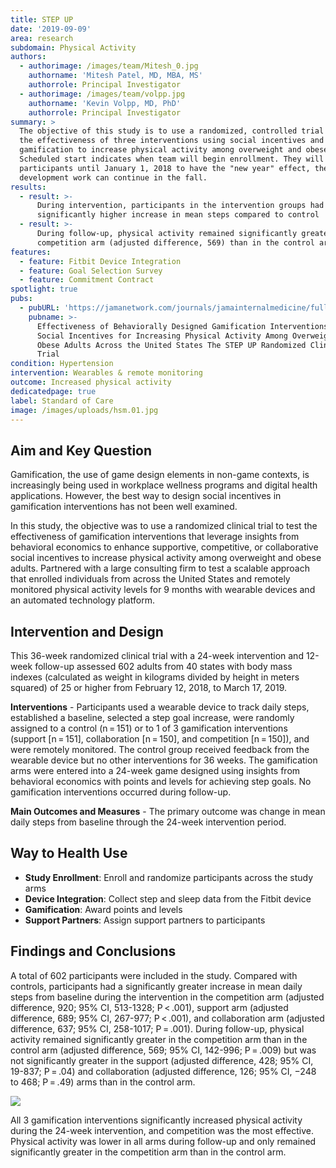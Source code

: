 ```yaml
---
title: STEP UP
date: '2019-09-09'
area: research
subdomain: Physical Activity
authors:
  - authorimage: /images/team/Mitesh_0.jpg
    authorname: 'Mitesh Patel, MD, MBA, MS'
    authorrole: Principal Investigator
  - authorimage: /images/team/volpp.jpg
    authorname: 'Kevin Volpp, MD, PhD'
    authorrole: Principal Investigator
summary: >
  The objective of this study is to use a randomized, controlled trial to test
  the effectiveness of three interventions using social incentives and
  gamification to increase physical activity among overweight and obese adults.
  Scheduled start indicates when team will begin enrollment. They will hold all
  participants until January 1, 2018 to have the "new year" effect, therefore
  development work can continue in the fall.
results:
  - result: >-
      During intervention, participants in the intervention groups had
      significantly higher increase in mean steps compared to control
  - result: >-
      During follow-up, physical activity remained significantly greater in the
      competition arm (adjusted difference, 569) than in the control arm
features:
  - feature: Fitbit Device Integration
  - feature: Goal Selection Survey
  - feature: Commitment Contract
spotlight: true
pubs:
  - pubURL: 'https://jamanetwork.com/journals/jamainternalmedicine/fullarticle/2749761'
    pubname: >-
      Effectiveness of Behaviorally Designed Gamification Interventions With
      Social Incentives for Increasing Physical Activity Among Overweight and
      Obese Adults Across the United States The STEP UP Randomized Clinical
      Trial
condition: Hypertension
intervention: Wearables & remote monitoring
outcome: Increased physical activity
dedicatedpage: true
label: Standard of Care 
image: /images/uploads/hsm.01.jpg
---
```

## Aim and Key Question

Gamification, the use of game design elements in non-game contexts, is increasingly being used in workplace wellness programs and digital health applications. However, the best way to design social incentives in gamification interventions has not been well examined.

In this study, the objective was to use a randomized clinical trial to test the effectiveness of gamification interventions that leverage insights from behavioral economics to enhance supportive, competitive, or collaborative social incentives to increase physical activity among overweight and obese adults. Partnered with a large consulting firm to test a scalable approach that enrolled individuals from across the United States and remotely monitored physical activity levels for 9 months with wearable devices and an automated technology platform.

## Intervention and Design

This 36-week randomized clinical trial with a 24-week intervention and 12-week follow-up assessed 602 adults from 40 states with body mass indexes (calculated as weight in kilograms divided by height in meters squared) of 25 or higher from February 12, 2018, to March 17, 2019.

**Interventions** - Participants used a wearable device to track daily steps, established a baseline, selected a step goal increase, were randomly assigned to a control (n = 151) or to 1 of 3 gamification interventions (support \[n = 151], collaboration \[n = 150], and competition \[n = 150]), and were remotely monitored. The control group received feedback from the wearable device but no other interventions for 36 weeks. The gamification arms were entered into a 24-week game designed using insights from behavioral economics with points and levels for achieving step goals. No gamification interventions occurred during follow-up.

**Main Outcomes and Measures** - The primary outcome was change in mean daily steps from baseline through the 24-week intervention period.

## Way to Health Use

* **Study Enrollment**: Enroll and randomize participants across the study arms
* **Device Integration**: Collect step and sleep data from the Fitbit device
* **Gamification**: Award points and levels
* **Support Partners**: Assign support partners to participants

## Findings and Conclusions

A total of 602 participants were included in the study. Compared with controls, participants had a significantly greater increase in mean daily steps from baseline during the intervention in the competition arm (adjusted difference, 920; 95% CI, 513-1328; P < .001), support arm (adjusted difference, 689; 95% CI, 267-977; P < .001), and collaboration arm (adjusted difference, 637; 95% CI, 258-1017; P = .001). During follow-up, physical activity remained significantly greater in the competition arm than in the control arm (adjusted difference, 569; 95% CI, 142-996; P = .009) but was not significantly greater in the support (adjusted difference, 428; 95% CI, 19-837; P = .04) and collaboration (adjusted difference, 126; 95% CI, −248 to 468; P = .49) arms than in the control arm.

![](/images/uploads/screen-shot-2019-10-31-at-2.49.37-pm.png)

All 3 gamification interventions significantly increased physical activity during the 24-week intervention, and competition was the most effective. Physical activity was lower in all arms during follow-up and only remained significantly greater in the competition arm than in the control arm.
